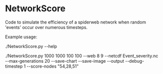# NetworkScore
Code to simulate the efficiency of a spiderweb network when random 'events' occur over numerous timesteps.

Example usage:

./NetworkScore.py --help

./NetworkScore.py 1000 1000 100 100 --web 8 9 --netcdf Event_severity.nc --max-generations 20 --save-chart --save-image --output --debug-timestep 1 --score-nodes "54,28,51"
